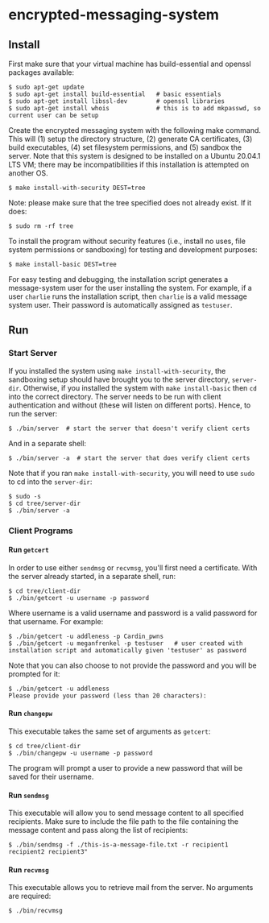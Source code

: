 # encrypted-messaging-system

## Install 

First make sure that your virtual machine has build-essential and openssl packages available:
```
$ sudo apt-get update
$ sudo apt-get install build-essential   # basic essentials
$ sudo apt-get install libssl-dev        # openssl libraries
$ sudo apt-get install whois             # this is to add mkpasswd, so current user can be setup
```

Create the encrypted messaging system with the following make command. This will (1) setup the directory structure, (2) generate CA certificates, (3) build executables, (4) set filesystem permissions, and (5) sandbox the server. Note that this system is designed to be installed on a Ubuntu 20.04.1 LTS VM; there may be incompatibilities if this installation is attempted on another OS. 
```
$ make install-with-security DEST=tree
```

Note: please make sure that the tree specified does not already exist. If it does:
```
$ sudo rm -rf tree
```

To install the program without security features (i.e., install no uses, file system permissions or sandboxing) for testing and development purposes:
```
$ make install-basic DEST=tree
```
For easy testing and debugging, the installation script generates a message-system user for the user installing the system. For example, if a user `charlie` runs the installation script, then `charlie` is a valid message system user. Their password is automatically assigned as `testuser`.

## Run

### Start Server

If you installed the system using `make install-with-security`, the sandboxing setup should have brought you to the server directory, `server-dir`. Otherwise, if you installed the system with `make install-basic` then `cd` into the correct directory. The server needs to be run with client authentication and without (these will listen on different ports). Hence, to run the server:
```
$ ./bin/server  # start the server that doesn't verify client certs
```
And in a separate shell:
```
$ ./bin/server -a  # start the server that does verify client certs
```
Note that if you ran `make install-with-security`, you will need to use `sudo` to cd into the `server-dir`:
```
$ sudo -s
$ cd tree/server-dir
$ ./bin/server -a
```

### Client Programs 

#### Run `getcert`

In order to use either `sendmsg` or `recvmsg`, you'll first need a certificate. With the server already started, in a separate shell, run:
```
$ cd tree/client-dir
$ ./bin/getcert -u username -p password
```

Where username is a valid username and password is a valid password for that username. For example:
```
$ ./bin/getcert -u addleness -p Cardin_pwns
$ ./bin/getcert -u meganfrenkel -p testuser   # user created with installation script and automatically given 'testuser' as password
```
Note that you can also choose to not provide the password and you will be prompted for it:
```
$ ./bin/getcert -u addleness
Please provide your password (less than 20 characters): 
```

#### Run `changepw`

This executable takes the same set of arguments as `getcert`:

```
$ cd tree/client-dir
$ ./bin/changepw -u username -p password 
```
The program will prompt a user to provide a new password that will be saved for their username.

#### Run `sendmsg`

This executable will allow you to send message content to all specified recipients. Make sure to include the file path to the file containing the message content and pass along the list of recipients:
```
$ ./bin/sendmsg -f ./this-is-a-message-file.txt -r recipient1 recipient2 recipient3"
```

#### Run `recvmsg`

This executable allows you to retrieve mail from the server. No arguments are required:
```
$ ./bin/recvmsg
```

